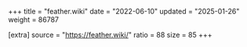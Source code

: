 +++
title = "feather.wiki"
date = "2022-06-10"
updated = "2025-01-26"
weight = 86787

[extra]
source = "https://feather.wiki/"
ratio = 88
size = 85
+++
